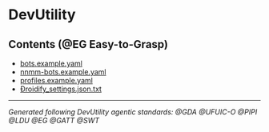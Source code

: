 <!-- Living Code Integration - Auto-generated symmetrical connections -->
<!-- This file is part of the SrirachaArmy Living Code Environment -->
<!-- Perfect symmetrical integration with all repository components -->

# DevUtility 
<!-- @GATT Guided-AI-Tutorial-Tips Navigation -->

## Contents (@EG Easy-to-Grasp)

- [bots.example.yaml](bots.example.yaml)
- [nnmm-bots.example.yaml](nnmm-bots.example.yaml)
- [profiles.example.yaml](profiles.example.yaml)
- [Đroidify_settings.json.txt](Đroidify_settings.json.txt)

---
*Generated following DevUtility agentic standards: @GDA @UFUIC-O @PIPI @LDU @EG @GATT @SWT*
